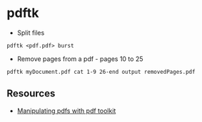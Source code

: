 # pdftk

* Split files
```
pdftk <pdf.pdf> burst
```
* Remove pages from a pdf - pages 10 to 25
```
pdftk myDocument.pdf cat 1-9 26-end output removedPages.pdf
```

## Resources

* [Manipulating pdfs with pdf toolkit](https://www.linux.com/learn/manipulating-pdfs-pdf-toolkit)
